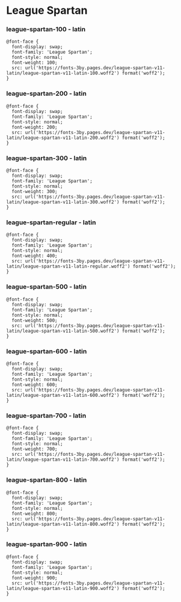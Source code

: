 # League Spartan

### league-spartan-100 - latin
```
@font-face {
  font-display: swap;
  font-family: 'League Spartan';
  font-style: normal;
  font-weight: 100;
  src: url('https://fonts-3by.pages.dev/league-spartan-v11-latin/league-spartan-v11-latin-100.woff2') format('woff2');
}
```

### league-spartan-200 - latin
```
@font-face {
  font-display: swap;
  font-family: 'League Spartan';
  font-style: normal;
  font-weight: 200;
  src: url('https://fonts-3by.pages.dev/league-spartan-v11-latin/league-spartan-v11-latin-200.woff2') format('woff2');
}
```

### league-spartan-300 - latin
```
@font-face {
  font-display: swap;
  font-family: 'League Spartan';
  font-style: normal;
  font-weight: 300;
  src: url('https://fonts-3by.pages.dev/league-spartan-v11-latin/league-spartan-v11-latin-300.woff2') format('woff2');
}
```

### league-spartan-regular - latin
```
@font-face {
  font-display: swap;
  font-family: 'League Spartan';
  font-style: normal;
  font-weight: 400;
  src: url('https://fonts-3by.pages.dev/league-spartan-v11-latin/league-spartan-v11-latin-regular.woff2') format('woff2');
}
```

### league-spartan-500 - latin
```
@font-face {
  font-display: swap;
  font-family: 'League Spartan';
  font-style: normal;
  font-weight: 500;
  src: url('https://fonts-3by.pages.dev/league-spartan-v11-latin/league-spartan-v11-latin-500.woff2') format('woff2');
}
```

### league-spartan-600 - latin
```
@font-face {
  font-display: swap;
  font-family: 'League Spartan';
  font-style: normal;
  font-weight: 600;
  src: url('https://fonts-3by.pages.dev/league-spartan-v11-latin/league-spartan-v11-latin-600.woff2') format('woff2');
}
```

### league-spartan-700 - latin
```
@font-face {
  font-display: swap;
  font-family: 'League Spartan';
  font-style: normal;
  font-weight: 700;
  src: url('https://fonts-3by.pages.dev/league-spartan-v11-latin/league-spartan-v11-latin-700.woff2') format('woff2');
}
```

### league-spartan-800 - latin
```
@font-face {
  font-display: swap;
  font-family: 'League Spartan';
  font-style: normal;
  font-weight: 800;
  src: url('https://fonts-3by.pages.dev/league-spartan-v11-latin/league-spartan-v11-latin-800.woff2') format('woff2');
}
```

### league-spartan-900 - latin
```
@font-face {
  font-display: swap;
  font-family: 'League Spartan';
  font-style: normal;
  font-weight: 900;
  src: url('https://fonts-3by.pages.dev/league-spartan-v11-latin/league-spartan-v11-latin-900.woff2') format('woff2');
}
```

